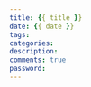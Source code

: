 ```yaml
---
title: {{ title }}
date: {{ date }}
tags:
categories:
description:
comments: true
password:
---
```

